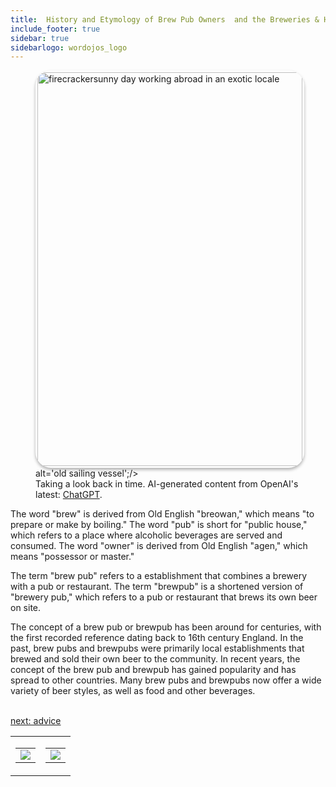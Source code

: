 ```yaml
---
title:  History and Etymology of Brew Pub Owners  and the Breweries & Hospitality  Industry
include_footer: true
sidebar: true
sidebarlogo: wordojos_logo
---
```

<figure>
    <img src='/uploads/history.jpg' style="width: 100%;height: 630px;padding: 3px; box-shadow: 0 3px 5px rgba(0,0,0,.3);border-radius: 25px;overflow: hidden;border: none;" align="middle"; alt='firecrackersunny day working abroad in an exotic locale';/> alt='old sailing vessel';/>
    <figcaption>Taking a look back in time.  AI-generated content from OpenAI's latest: <a href="https://openai.com/blog/chatgpt/" >ChatGPT</a>.</figcaption>
</figure>
<p>
The word "brew" is derived from Old English "breowan," which means "to prepare or make by boiling." The word "pub" is short for "public house," which refers to a place where alcoholic beverages are served and consumed. The word "owner" is derived from Old English "agen," which means "possessor or master."

The term "brew pub" refers to a establishment that combines a brewery with a pub or restaurant. The term "brewpub" is a shortened version of "brewery pub," which refers to a pub or restaurant that brews its own beer on site.

The concept of a brew pub or brewpub has been around for centuries, with the first recorded reference dating back to 16th century England. In the past, brew pubs and brewpubs were primarily local establishments that brewed and sold their own beer to the community. In recent years, the concept of the brew pub and brewpub has gained popularity and has spread to other countries. Many brew pubs and brewpubs now offer a wide variety of beer styles, as well as food and other beverages.

<br>
<a href="https://workdojos.com/brewpub/advice">next: advice</a>
<br>
</p>
<table border="0" cellpadding="0" cellspacing="0" width="600" id="templateColumns">
    <tr>
        <td align="center" valign="top" width="50%" class="templateColumnContainer">
            <table border="0" cellpadding="10" cellspacing="0" height="100%" width="100px">
                <tr>
                    <td class="leftColumnContent">
                      <a href="https://brewpub.workdojos.com">
                        <img src="/uploads/dash.png" class="columnImage" />
                    </td>
                </tr>
            </table>
        </td>
        <td align="center" valign="top" width="50%" class="templateColumnContainer">
            <table border="0" cellpadding="10" cellspacing="0" height="100%" width="100px">
                <tr>
                    <td class="rightColumnContent">
                      <a href="https://bartenders.workdojos.com">
                        <img src="/uploads/randomdojo.png" class="columnImage" />
                    </td>
            </table>
        </td>
    </tr>
</table>